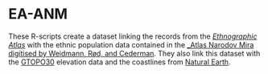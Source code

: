 # EA-ANM

These R-scripts create a dataset linking the records from the [_Ethnographic Atlas_](http://eclectic.ss.uci.edu/~drwhite/worldcul/atlas.htm) with the ethnic population data contained in the [_Atlas Narodov Mira digitised by Weidmann, Rød, and  Cederman](http://www.icr.ethz.ch/data/other/greg). They also link this dataset with the [GTOPO30](http://webmap.ornl.gov/ogcdown/wcsdown.jsp?dg_id=10003_1) elevation data and the coastlines from [Natural Earth](http://www.naturalearthdata.com).